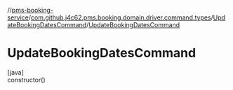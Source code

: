 //[pms-booking-service](../../../index.md)/[com.github.j4c62.pms.booking.domain.driver.command.types](../index.md)/[UpdateBookingDatesCommand](index.md)/[UpdateBookingDatesCommand](-update-booking-dates-command.md)

# UpdateBookingDatesCommand

[java]\
constructor()